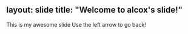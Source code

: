 layout: slide
title: "Welcome to alcox's slide!"
---
This is my awesome slide
Use the left arrow to go back!